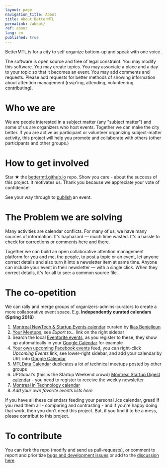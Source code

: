 ```yaml
---
layout: page
navigation_title: About
title: About BetterMTL
permalink: /about/
ref: about
lang: en
published: true
---
```


BetterMTL is for a city to self organize bottom-up and speak with one voice.

The software is open source and free of legal constraint. You may modify this software. You may create topics. You may associate a place and a day to your topic so that it becomes an event. You may add comments and requests. Please add requests for better methods of showing information about attention management (rsvp'ing, attending, volunteering, contributing).

# Who we are

We are people interested in a subject matter (any "subject matter") and some of us are organizers who host events. Together we can make the city better. If you are active as participant or volunteer organizing subject-matter activity, this project will help you promote and collaborate with others (other participants and other groups.)

# How to get involved

Star ★ the [bettermtl.github.io](https://github.com/bettermtl/bettermtl.github.io) repo. 
Show you care - about the success of this project. It motivates us. 
Thank you because we appreciate your vote of confidence!

See your way through to [publish](/create) an event.

# The Problem we are solving

Many activities are calendar conflicts. For many of us, we have many sources of information. It's haphazard — much time wasted. It's a hassle to check for corrections or comments here and there.

Together we can build an open collaborative attention management platform for you and me, the people, to post a topic or an event, let anyone correct details and also turn it into a newsletter item at same time. Anyone can include your event in their newsletter — with a single click. When they correct details, it's for all to see: a common source file.


# The co-opetition
We can rally and merge groups of organizers-admins-curators to create a more collaborative event space. 
E.g.
**Independently curated calendars (Spring 2016)**

1. [Montreal NewTech & Startup Events calendar](http://notman.org/event-space/#mtltech) curated by [Ilias Benjelloun](https://www.linkedin.com/in/iliasbenjelloun)
1. [Your Meetups](http://www.meetup.com/find/events/?allMeetups=true&radius=50&userFreeform=Montr%C3%A9al%2C+QC&mcId=z278063&mcName=Montr%C3%A9al%2C+Qu%C3%A9bec%2C+CA&eventFilter=mysugg), see *Export to...* link on the right sidebar
1. Search the local [Eventbrite events](https://www.eventbrite.ca/d/canada--montreal/events/?crt=regular&sort=best&view=list), as you register to these, they show up automatically in your [Google Calendar](https://calendar.google.com/) for example
1. [Your own upcoming Facebook events](https://www.facebook.com/events/upcoming) feed, you can right-click *Upcoming Events* link, see lower-right sidebar, and add your calendar by URL into [Google Calendar](https://calendar.google.com/)
1. [MTLData Calendar](http://mtldata.com/calendar/) duplicates a lot of technical meetups posted by other groups
1. UPGlobal's (this is the Startup Weekend crowd) [Montreal Startup Digest calendar](https://www.startupdigest.com/digests/montreal) - you need to register to receive the weekly newsletter
1. [Montreal in Technology calendar](http://www.montrealintechnology.com/calendar/)
1. *Add your own favorite events lists here*

If you have all these calendars feeding your personal .ics calendar, great! 
If you read them all - comparing and contrasting - and 
if you're happy doing that work, then you don't need this project.
But, if you find it to be a mess, please contribut to this project.

# To contribute
You can fork the repo (modify and send us pull-requests), or 
comment to report and prioritize [bugs and development issues](waffle.io/bettermtl/bettermtl.github.io) or
add to the [discussion here](gitter.im/bettermtl/general).
